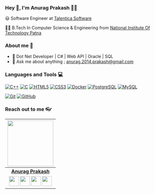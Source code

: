 ### Hey 👋, I'm Anurag Prakash 👨‍💻

😃 Software Engineer at [Talentica Software](https://www.talentica.com/)

👨‍🎓 B.Tech In Computer Science & Engineering from [National Institute Of Technology Patna](https://www.nitp.ac.in/)

### About me :eyes:

- :dart: Dot Net Developer | C# | Web API | Oracle | SQL
- :e-mail: Ask me about anything ; [anurag.2014.prakash@gmail.com](anurag.2014.prakash@gmail.com)

### Languages and Tools :computer:
[![C++](https://img.shields.io/badge/-C++-00599C?style=flat&logo=c++&link=https://github.com/commityourcode)](https://github.com/commityourcode) [![C](https://img.shields.io/badge/-A8B9CC?style=flat&logo=c&logoColor=white&link=https://github.com/commityourcode)](https://github.com/commityourcode) 
[![HTML5](https://img.shields.io/badge/-HTML5-E34F26?style=flat&logo=html5&logoColor=white&link=https://github.com/commityourcode)](https://github.com/commityourcode) [![CSS3](https://img.shields.io/badge/-CSS3-1572B6?style=flat&logo=css3&link=https://github.com/commityourcode)](https://github.com/commityourcode)  [![Docker](https://img.shields.io/badge/-Docker-black?style=flat&logo=docker&link=https://github.com/commityourcode)](https://github.com/commityourcode) [![PostgreSQL](https://img.shields.io/badge/-PostgreSQL-336791?style=flat&logo=postgresql&link=https://github.com/commityourcode)](https://github.com/commityourcode) [![MySQL](https://img.shields.io/badge/-MySQL-black?style=flat&logo=mysql&link=https://github.com/commityourcode)](https://github.com/commityourcode)

[![Git](https://img.shields.io/badge/-Git-black?style=flat&logo=git&link=https://github.com/commityourcode)](https://github.com/commityourcode)  [![GitHub](https://img.shields.io/badge/-GitHub-181717?style=flat&logo=github&link=https://github.com/commityourcode)](https://github.com/commityourcode)

### Reach out to me 👓

|  <a href="https://github.com/commityourcode"><img src="https://icon-library.com/images/icon-programmer/icon-programmer-14.jpg" width="150px" height="150px" /></a> |
|:---------------------------------------------------------------------------------------------------------------------------------------: |
|       **[Anurag Prakash](https://github.com/commityourcode)**                                                                                |
|<a href="https://twitter.com/Anurag80296"><img src="https://i.ibb.co/kmgQVyW/twitter.png" width="32px" height="32px"></a> <a href="https://github.com/commityourcode"><img src="https://cdn.iconscout.com/icon/free/png-256/github-108-438008.png" width="32px" height="32px"></a> <a href="https://www.facebook.com/people/AnuragPrakash"><img src="https://i.ibb.co/zmYNW4p/facebook.png" width="32px" height="32px"></a> <a href="https://www.linkedin.com/in/anurag-prakash-0ab90b105//"><img src="https://i.ibb.co/Kx2GSrT/linkedin.png" width="32px" height="32px"></a> |






